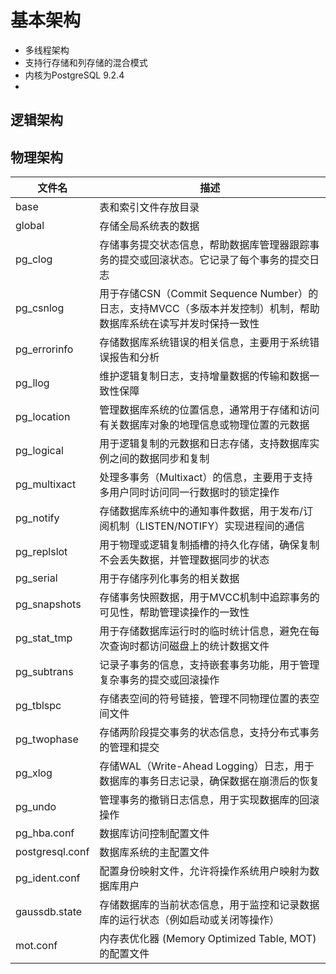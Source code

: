 # 基本架构
- 多线程架构
- 支持行存储和列存储的混合模式
- 内核为PostgreSQL 9.2.4
- 
## 逻辑架构

## 物理架构
| 文件名          | 描述                                                         |
| --------------- | ------------------------------------------------------------ |
| base            | 表和索引文件存放目录                                         |
| global          | 存储全局系统表的数据                                         |
| pg_clog         | 存储事务提交状态信息，帮助数据库管理器跟踪事务的提交或回滚状态。它记录了每个事务的提交日志 |
| pg_csnlog       | 用于存储CSN（Commit Sequence Number）的日志，支持MVCC（多版本并发控制）机制，帮助数据库系统在读写并发时保持一致性 |
| pg_errorinfo    | 存储数据库系统错误的相关信息，主要用于系统错误报告和分析     |
| pg_llog         | 维护逻辑复制日志，支持增量数据的传输和数据一致性保障         |
| pg_location     | 管理数据库系统的位置信息，通常用于存储和访问有关数据库对象的地理信息或物理位置的元数据 |
| pg_logical      | 用于逻辑复制的元数据和日志存储，支持数据库实例之间的数据同步和复制 |
| pg_multixact    | 处理多事务（Multixact）的信息，主要用于支持多用户同时访问同一行数据时的锁定操作 |
| pg_notify       | 存储数据库系统中的通知事件数据，用于发布/订阅机制（LISTEN/NOTIFY）实现进程间的通信 |
| pg_replslot     | 用于物理或逻辑复制插槽的持久化存储，确保复制不会丢失数据，并管理数据同步的状态 |
| pg_serial       | 用于存储序列化事务的相关数据                                 |
| pg_snapshots    | 存储事务快照数据，用于MVCC机制中追踪事务的可见性，帮助管理读操作的一致性 |
| pg_stat_tmp     | 用于存储数据库运行时的临时统计信息，避免在每次查询时都访问磁盘上的统计数据文件 |
| pg_subtrans     | 记录子事务的信息，支持嵌套事务功能，用于管理复杂事务的提交或回滚操作 |
| pg_tblspc       | 存储表空间的符号链接，管理不同物理位置的表空间文件           |
| pg_twophase     | 存储两阶段提交事务的状态信息，支持分布式事务的管理和提交     |
| pg_xlog         | 存储WAL（Write-Ahead Logging）日志，用于数据库的事务日志记录，确保数据在崩溃后的恢复 |
| pg_undo         | 管理事务的撤销日志信息，用于实现数据库的回滚操作             |
| pg_hba.conf     | 数据库访问控制配置文件                                       |
| postgresql.conf | 数据库系统的主配置文件                                       |
| pg_ident.conf   | 配置身份映射文件，允许将操作系统用户映射为数据库用户         |
| gaussdb.state   | 存储数据库的当前状态信息，用于监控和记录数据库的运行状态（例如启动或关闭等操作） |
| mot.conf        | 内存表优化器 (Memory Optimized Table, MOT) 的配置文件     |

